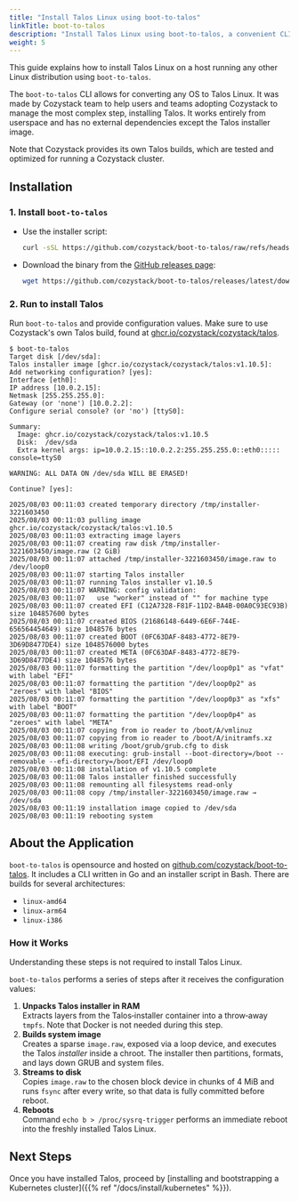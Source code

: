 ```yaml
---
title: "Install Talos Linux using boot-to-talos"
linkTitle: boot-to-talos
description: "Install Talos Linux using boot-to-talos, a convenient CLI application requiring nothing but a Talos image."
weight: 5
---
```


This guide explains how to install Talos Linux on a host running any other Linux distribution using `boot-to-talos`.

The `boot-to-talos` CLI allows for converting any OS to Talos Linux.
It was made by Cozystack team to help users and teams adopting Cozystack to manage the most complex step, installing Talos.
It works entirely from userspace and has no external dependencies except the Talos installer image.

Note that Cozystack provides its own Talos builds, which are tested and optimized for running a Cozystack cluster.

## Installation

### 1. Install `boot-to-talos`

-   Use the installer script:

    ```bash
    curl -sSL https://github.com/cozystack/boot-to-talos/raw/refs/heads/main/hack/install.sh | sh -s
    ```

-   Download the binary from the [GitHub releases page](github.com/cozystack/boot-to-talos/releases/latest):

    ```bash
    wget https://github.com/cozystack/boot-to-talos/releases/latest/download/boot-to-talos-linux-amd64.tar.gz
    ```

### 2. Run to install Talos

Run `boot-to-talos` and provide configuration values.
Make sure to use Cozystack's own Talos build, found at [ghcr.io/cozystack/cozystack/talos](https://github.com/cozystack/cozystack/pkgs/container/cozystack%2Ftalos).


```console
$ boot-to-talos
Target disk [/dev/sda]:
Talos installer image [ghcr.io/cozystack/cozystack/talos:v1.10.5]:
Add networking configuration? [yes]:
Interface [eth0]:
IP address [10.0.2.15]:
Netmask [255.255.255.0]:
Gateway (or 'none') [10.0.2.2]:
Configure serial console? (or 'no') [ttyS0]:

Summary:
  Image: ghcr.io/cozystack/cozystack/talos:v1.10.5
  Disk:  /dev/sda
  Extra kernel args: ip=10.0.2.15::10.0.2.2:255.255.255.0::eth0::::: console=ttyS0

WARNING: ALL DATA ON /dev/sda WILL BE ERASED!

Continue? [yes]:

2025/08/03 00:11:03 created temporary directory /tmp/installer-3221603450
2025/08/03 00:11:03 pulling image ghcr.io/cozystack/cozystack/talos:v1.10.5
2025/08/03 00:11:03 extracting image layers
2025/08/03 00:11:07 creating raw disk /tmp/installer-3221603450/image.raw (2 GiB)
2025/08/03 00:11:07 attached /tmp/installer-3221603450/image.raw to /dev/loop0
2025/08/03 00:11:07 starting Talos installer
2025/08/03 00:11:07 running Talos installer v1.10.5
2025/08/03 00:11:07 WARNING: config validation:
2025/08/03 00:11:07   use "worker" instead of "" for machine type
2025/08/03 00:11:07 created EFI (C12A7328-F81F-11D2-BA4B-00A0C93EC93B) size 104857600 bytes
2025/08/03 00:11:07 created BIOS (21686148-6449-6E6F-744E-656564454649) size 1048576 bytes
2025/08/03 00:11:07 created BOOT (0FC63DAF-8483-4772-8E79-3D69D8477DE4) size 1048576000 bytes
2025/08/03 00:11:07 created META (0FC63DAF-8483-4772-8E79-3D69D8477DE4) size 1048576 bytes
2025/08/03 00:11:07 formatting the partition "/dev/loop0p1" as "vfat" with label "EFI"
2025/08/03 00:11:07 formatting the partition "/dev/loop0p2" as "zeroes" with label "BIOS"
2025/08/03 00:11:07 formatting the partition "/dev/loop0p3" as "xfs" with label "BOOT"
2025/08/03 00:11:07 formatting the partition "/dev/loop0p4" as "zeroes" with label "META"
2025/08/03 00:11:07 copying from io reader to /boot/A/vmlinuz
2025/08/03 00:11:07 copying from io reader to /boot/A/initramfs.xz
2025/08/03 00:11:08 writing /boot/grub/grub.cfg to disk
2025/08/03 00:11:08 executing: grub-install --boot-directory=/boot --removable --efi-directory=/boot/EFI /dev/loop0
2025/08/03 00:11:08 installation of v1.10.5 complete
2025/08/03 00:11:08 Talos installer finished successfully
2025/08/03 00:11:08 remounting all filesystems read-only
2025/08/03 00:11:08 copy /tmp/installer-3221603450/image.raw → /dev/sda
2025/08/03 00:11:19 installation image copied to /dev/sda
2025/08/03 00:11:19 rebooting system
```

## About the Application

`boot-to-talos` is opensource and hosted on [github.com/cozystack/boot-to-talos](https://github.com/cozystack/boot-to-talos).
It includes a CLI written in Go and an installer script in Bash.
There are builds for several architectures:

- `linux-amd64`
- `linux-arm64`
- `linux-i386`

### How it Works

Understanding these steps is not required to install Talos Linux.

`boot-to-talos` performs a series of steps after it receives the configuration values: 

1.  **Unpacks Talos installer in RAM**<br>
    Extracts layers from the Talos‑installer container into a throw‑away `tmpfs`.
    Note that Docker is not needed during this step.
2.  **Builds system image**<br>
    Creates a sparse `image.raw`, exposed via a loop device, and executes the Talos *installer* inside a chroot.
    The installer then partitions, formats, and lays down GRUB and system files.
3.  **Streams to disk**<br>
    Copies `image.raw` to the chosen block device in chunks of 4 MiB and runs `fsync` after every write, so that data is fully committed before reboot.
4.  **Reboots**<br>
    Command `echo b > /proc/sysrq-trigger` performs an immediate reboot into the freshly installed Talos Linux.

## Next Steps

Once you have installed Talos, proceed by [installing and bootstrapping a Kubernetes cluster]({{% ref "/docs/install/kubernetes" %}}).

